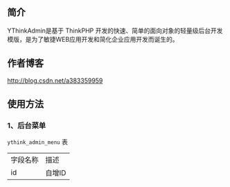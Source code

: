 ﻿## 简介

YThinkAdmin是基于 ThinkPHP 开发的快速、简单的面向对象的轻量级后台开发模版，是为了敏捷WEB应用开发和简化企业应用开发而诞生的。

## 作者博客

http://blog.csdn.net/a383359959

## 使用方法

### 1、后台菜单

`ythink_admin_menu` 表

<table>
    <tr>
        <td>字段名称</td>
        <td>描述</td>
    </tr>
    <tr>
        <td>id</td>
        <td>自增ID</td>
    </tr>
</table>